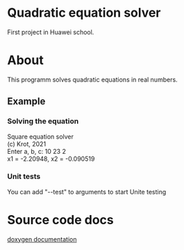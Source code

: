 # Quadratic equation solver
First project in Huawei school.

# About 
This programm solves quadratic equations in real numbers.

## Example
### Solving the equation
Square equation solver\
(c) Krot, 2021\
Enter a, b, c: 10 23 2\
x1 = -2.20948, x2 = -0.090519

### Unit tests
You can add "--test" to arguments to start Unite testing

# Source code docs
[doxygen documentation](https://andy-messer.github.io/quadratic-equation/)
